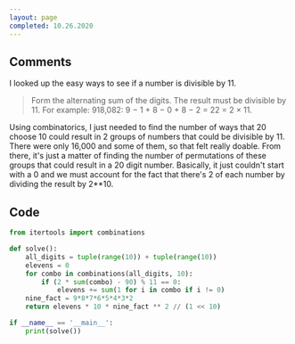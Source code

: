```yaml
---
layout: page
completed: 10.26.2020
---
```


## Comments

I looked up the easy ways to see if a number is divisible by 11.

>    Form the alternating sum of the digits. The result must be divisible by 11.
>    For example:  918,082: 9 − 1 + 8 − 0 + 8 − 2 = 22 = 2 × 11.

Using combinatorics, I just needed to find the number of ways that 20 choose 10
could result in 2 groups of numbers that could be divisible by 11.  There were
only 16,000 and some of them, so that felt really doable.  From there, it's
just a matter of finding the number of permutations of these groups that could
result in a 20 digit number.  Basically, it just couldn't start with a 0 and we
must account for the fact that there's 2 of each number by dividing the result
by 2**10.

## Code

```python
from itertools import combinations

def solve():
    all_digits = tuple(range(10)) + tuple(range(10))
    elevens = 0
    for combo in combinations(all_digits, 10):
        if (2 * sum(combo) - 90) % 11 == 0:
            elevens += sum(1 for i in combo if i != 0)
    nine_fact = 9*8*7*6*5*4*3*2
    return elevens * 10 * nine_fact ** 2 // (1 << 10)

if __name__ == '__main__':
    print(solve())
```
